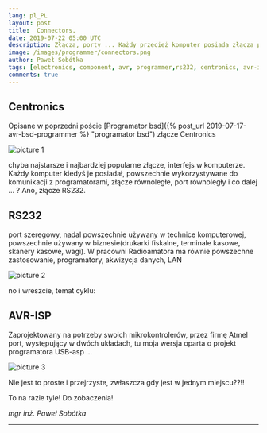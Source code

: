 ```yaml
---
lang: pl_PL
layout: post
title:  Connectors.
date: 2019-07-22 05:00 UTC 
description: Złącza, porty ... Każdy przecież komputer posiada złącza peryferyjne i to właśnie te złącza wykorzystano przy konstruowaniu programatorów. RS232, Centronics, LPT, czy nawet złącze AVR-ISP są na tyle popularne i zapomniane a jakże są użyteczne w pracowni Radioamatora.
image: /images/programmer/connectors.png
author: Paweł Sobótka
tags: [electronics, component, avr, programmer,rs232, centronics, avr-isp]
comments: true
---
```


## Centronics

Opisane w poprzedni poście [Programator bsd]({% post_url 2019-07-17-avr-bsd-programmer %} "programator bsd") złącze Centronics

![picture 1]({{site.url}}{{site.baseurl}}/images/programmer/centronics_pinout.png "Układ pinów złącza 'Centronics' (LPT) - drukarkowego")

chyba najstarsze i najbardziej popularne złącze, interfejs w komputerze. Każdy komputer kiedyś je posiadał, powszechnie wykorzystywane do komunikacji z programatorami, złącze równoległe, port równoległy i co dalej ... ? Ano, złącze RS232.

## RS232

port szeregowy, nadal powszechnie używany w technice komputerowej, powszechnie używany w biznesie(drukarki fiskalne, terminale kasowe, skanery kasowe, wagi). W pracowni Radioamatora ma równie powszechne zastosowanie, programatory, akwizycja danych, LAN

![picture 2]({{site.url}}{{site.baseurl}}/images/programmer/rs232_db9_pinout.png "Układ pinów złącza RS232 - szeregowego")

no i wreszcie, temat cyklu:

## AVR-ISP

Zaprojektowany na potrzeby swoich mikrokontrolerów, przez firmę Atmel port, występujący w dwóch układach, tu moja wersja oparta o projekt programatora USB-asp ...

![picture 3]({{site.url}}{{site.baseurl}}/images/programmer/avr-isp.png "Układ pinów złącza AVR-ISP - złącza do programowania układów AVR")

Nie jest to proste i przejrzyste, zwłaszcza gdy jest w jednym miejscu??!!

To na razie tyle! Do zobaczenia!

_mgr inż. Paweł Sobótka_
- - - 
